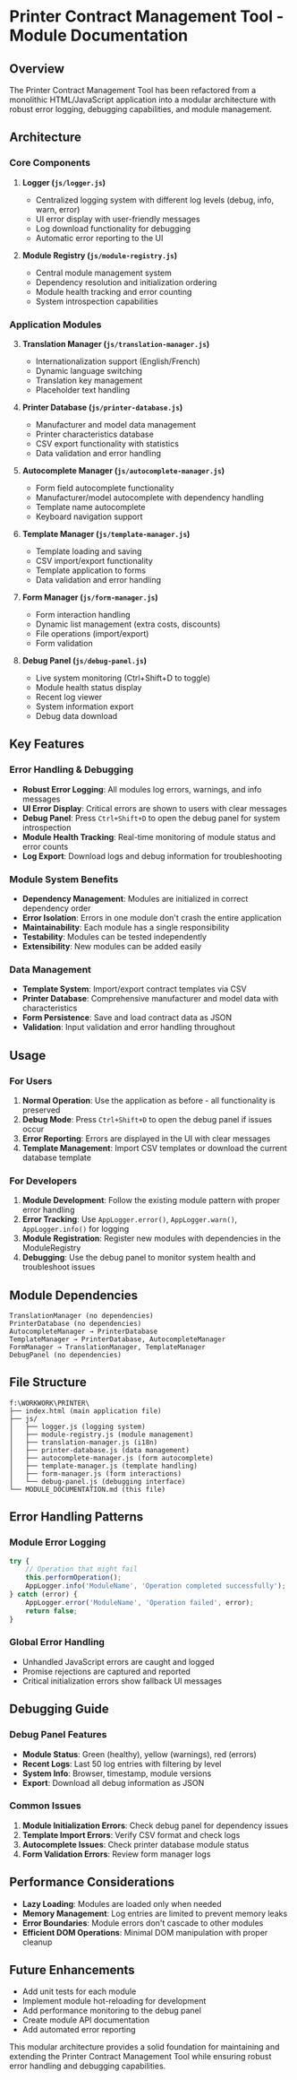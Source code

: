 # Printer Contract Management Tool - Module Documentation

## Overview

The Printer Contract Management Tool has been refactored from a monolithic HTML/JavaScript application into a modular architecture with robust error logging, debugging capabilities, and module management.

## Architecture

### Core Components

1. **Logger (`js/logger.js`)**
   - Centralized logging system with different log levels (debug, info, warn, error)
   - UI error display with user-friendly messages
   - Log download functionality for debugging
   - Automatic error reporting to the UI

2. **Module Registry (`js/module-registry.js`)**
   - Central module management system
   - Dependency resolution and initialization ordering
   - Module health tracking and error counting
   - System introspection capabilities

### Application Modules

3. **Translation Manager (`js/translation-manager.js`)**
   - Internationalization support (English/French)
   - Dynamic language switching
   - Translation key management
   - Placeholder text handling

4. **Printer Database (`js/printer-database.js`)**
   - Manufacturer and model data management
   - Printer characteristics database
   - CSV export functionality with statistics
   - Data validation and error handling

5. **Autocomplete Manager (`js/autocomplete-manager.js`)**
   - Form field autocomplete functionality
   - Manufacturer/model autocomplete with dependency handling
   - Template name autocomplete
   - Keyboard navigation support

6. **Template Manager (`js/template-manager.js`)**
   - Template loading and saving
   - CSV import/export functionality
   - Template application to forms
   - Data validation and error handling

7. **Form Manager (`js/form-manager.js`)**
   - Form interaction handling
   - Dynamic list management (extra costs, discounts)
   - File operations (import/export)
   - Form validation

8. **Debug Panel (`js/debug-panel.js`)**
   - Live system monitoring (Ctrl+Shift+D to toggle)
   - Module health status display
   - Recent log viewer
   - System information export
   - Debug data download

## Key Features

### Error Handling & Debugging
- **Robust Error Logging**: All modules log errors, warnings, and info messages
- **UI Error Display**: Critical errors are shown to users with clear messages
- **Debug Panel**: Press `Ctrl+Shift+D` to open the debug panel for system introspection
- **Module Health Tracking**: Real-time monitoring of module status and error counts
- **Log Export**: Download logs and debug information for troubleshooting

### Module System Benefits
- **Dependency Management**: Modules are initialized in correct dependency order
- **Error Isolation**: Errors in one module don't crash the entire application
- **Maintainability**: Each module has a single responsibility
- **Testability**: Modules can be tested independently
- **Extensibility**: New modules can be added easily

### Data Management
- **Template System**: Import/export contract templates via CSV
- **Printer Database**: Comprehensive manufacturer and model data with characteristics
- **Form Persistence**: Save and load contract data as JSON
- **Validation**: Input validation and error handling throughout

## Usage

### For Users
1. **Normal Operation**: Use the application as before - all functionality is preserved
2. **Debug Mode**: Press `Ctrl+Shift+D` to open the debug panel if issues occur
3. **Error Reporting**: Errors are displayed in the UI with clear messages
4. **Template Management**: Import CSV templates or download the current database template

### For Developers
1. **Module Development**: Follow the existing module pattern with proper error handling
2. **Error Tracking**: Use `AppLogger.error()`, `AppLogger.warn()`, `AppLogger.info()` for logging
3. **Module Registration**: Register new modules with dependencies in the ModuleRegistry
4. **Debugging**: Use the debug panel to monitor system health and troubleshoot issues

## Module Dependencies

```
TranslationManager (no dependencies)
PrinterDatabase (no dependencies)
AutocompleteManager → PrinterDatabase
TemplateManager → PrinterDatabase, AutocompleteManager  
FormManager → TranslationManager, TemplateManager
DebugPanel (no dependencies)
```

## File Structure

```
f:\WORKWORK\PRINTER\
├── index.html (main application file)
├── js/
│   ├── logger.js (logging system)
│   ├── module-registry.js (module management)
│   ├── translation-manager.js (i18n)
│   ├── printer-database.js (data management)
│   ├── autocomplete-manager.js (form autocomplete)
│   ├── template-manager.js (template handling)
│   ├── form-manager.js (form interactions)
│   └── debug-panel.js (debugging interface)
└── MODULE_DOCUMENTATION.md (this file)
```

## Error Handling Patterns

### Module Error Logging
```javascript
try {
    // Operation that might fail
    this.performOperation();
    AppLogger.info('ModuleName', 'Operation completed successfully');
} catch (error) {
    AppLogger.error('ModuleName', 'Operation failed', error);
    return false;
}
```

### Global Error Handling
- Unhandled JavaScript errors are caught and logged
- Promise rejections are captured and reported
- Critical initialization errors show fallback UI messages

## Debugging Guide

### Debug Panel Features
- **Module Status**: Green (healthy), yellow (warnings), red (errors)
- **Recent Logs**: Last 50 log entries with filtering by level
- **System Info**: Browser, timestamp, module versions
- **Export**: Download all debug information as JSON

### Common Issues
1. **Module Initialization Errors**: Check debug panel for dependency issues
2. **Template Import Errors**: Verify CSV format and check logs
3. **Autocomplete Issues**: Check printer database module status
4. **Form Validation Errors**: Review form manager logs

## Performance Considerations

- **Lazy Loading**: Modules are loaded only when needed
- **Memory Management**: Log entries are limited to prevent memory leaks  
- **Error Boundaries**: Module errors don't cascade to other modules
- **Efficient DOM Operations**: Minimal DOM manipulation with proper cleanup

## Future Enhancements

- Add unit tests for each module
- Implement module hot-reloading for development
- Add performance monitoring to the debug panel
- Create module API documentation
- Add automated error reporting

This modular architecture provides a solid foundation for maintaining and extending the Printer Contract Management Tool while ensuring robust error handling and debugging capabilities.
